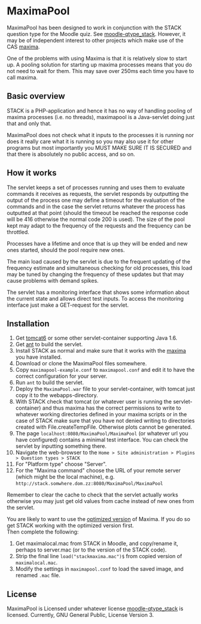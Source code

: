MaximaPool
==========

MaximaPool has been designed to work in conjunction with the STACK question 
type for the Moodle quiz. See 
[moodle-qtype_stack](https://github.com/sangwinc/moodle-qtype_stack/).
However, it may be of independent interest to other projects which make use of 
the CAS [maxima](http://maxima.sourceforge.net/).

One of the problems with using Maxima is that it is relatively slow to start up.
A pooling solution for starting up maxima processes means that you do not need 
to wait for them.  This may save over 250ms each time you have to call maxima.

## Basic overview

STACK is a PHP-application and hence it has no way of handling pooling of 
maxima processes (i.e. no threads), maximapool is a Java-servlet doing just 
that and only that.

MaximaPool does not check what it inputs to the processes it is running nor 
does it really care what it is running so you may also use it for other 
programs but most importantly you MUST MAKE SURE IT IS SECURED and that there 
is absolutely no public access, and so on.

## How it works

The servlet keeps a set of processes running and uses them to evaluate commands 
it receives as requests, the servlet responds by outputting the output of 
the process one may define a timeout for the evaluation of the commands and in 
the case the servlet returns whatever the process has outputted at that point 
(should the timeout be reached the response code will be 416 otherwise the 
normal code 200 is used). The size of the pool kept may adapt to the frequency 
of the requests and the frequency can be throttled.

Processes have a lifetime and once that is up they will be ended and new ones
started, should the pool require new ones.

The main load caused by the servlet is due to the frequent updating of the
frequency estimate and simultaneous checking for old processes, this load may
be tuned by changing the frequency of these updates but that may cause problems
with demand spikes.

The servlet has a monitoring interface that shows some information about the
current state and allows direct test inputs. To access the monitoring interface
just make a GET-request for the servlet.


## Installation

1. Get [tomcat6](http://tomcat.apache.org/) or some other servlet-container 
   supporting Java 1.6.
2. Get [ant](http://ant.apache.org/) to build the servlet.
3. Install STACK as normal and make sure that it works with 
   the [maxima](http://maxima.sourceforge.net/) you have installed.  
4. Download or clone the MaximaPool files somewhere. 
5. Copy `maximapool-example.conf` to `maximapool.conf` and edit it to have 
   the correct configuration for your server. 
6. Run `ant` to build the servlet.
7. Deploy the `MaximaPool.war` file to your servlet-container, with tomcat 
   just copy it to the webapps-directory.
8. With STACK check that tomcat (or whatever user is running 
   the servlet-container) and thus maxima has the correct permissions to write
   to whatever working directories defined in your maxima scripts or in the 
   case of STACK make sure that you have not denied writing to directories 
   created with File.createTempFile. Otherwise plots cannot be generated. 
9. The page `localhost:8080/MaximaPool/MaximaPool` (or whatever url you have 
   configured) contains a minimal test interface.  You can check the servlet by 
   inputting something there.
10. Navigate the web-browser to the 
    `Home > Site administration > Plugins > Question types > STACK`
  1. For "Platform type" choose "Server".
  2. For the "Maxima command" choose the URL of your remote server (which might 
     be the local machine), e.g. 
     `http://stack.somwhere.dom.zz:8080/MaximaPool/MaximaPool`

Remember to clear the cache to check that the servlet actually works otherwise 
you may just get old values from cache instead of new ones from the servlet.

You are likely to want to use the [optimized version](https://github.com/maths/moodle-qtype_stack/blob/master/doc/en/CAS/Optimising_Maxima.md) 
of Maxima.  If you do so get STACK working with the optimized version first.  
Then complete the following:
  1. Get maximalocal.mac from STACK in Moodle, and copy/rename it, perhaps to 
     server.mac (or to the version of the STACK code).
  2. Strip the final line `load("stackmaxima.mac")$` from copied version of 
     `maximalocal.mac`.
  3. Modify the settings in `maximapool.conf` to load the saved image, and 
     renamed `.mac` file.

## License

MaximaPool is Licensed under whatever license 
[moodle-qtype_stack](https://github.com/maths/moodle-qtype_stack/) is licensed. 
Currently, GNU General Public, License Version 3.


